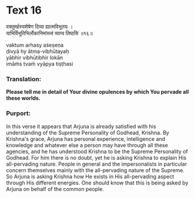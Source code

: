 # Text 16

वक्तुमर्हस्यशेषेण दिव्या ह्यात्मविभूतयः ।  
याभिर्विभूतिभिर्लोकानिमांस्त्वं व्याप्य तिष्ठसि ॥१६॥

vaktum arhasy aśeṣeṇa  
divyā hy ātma-vibhūtayaḥ  
yābhir vibhūtibhir lokān  
imāḿs tvaḿ vyāpya tiṣṭhasi



### Translation:

**Please tell me in detail of Your divine opulences by which You pervade all these worlds.**

### Purport:

In this verse it appears that Arjuna is already satisfied with his understanding of the Supreme Personality of Godhead, Krishna. By Krishna's grace, Arjuna has personal experience, intelligence and knowledge and whatever else a person may have through all these agencies, and he has understood Krishna to be the Supreme Personality of Godhead. For him there is no doubt, yet he is asking Krishna to explain His all-pervading nature. People in general and the impersonalists in particular concern themselves mainly with the all-pervading nature of the Supreme. So Arjuna is asking Krishna how He exists in His all-pervading aspect through His different energies. One should know that this is being asked by Arjuna on behalf of the common people.
